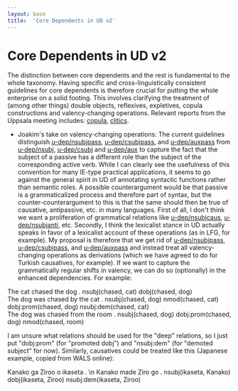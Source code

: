 ```yaml
---
layout: base
title:  'Core Dependents in UD v2'
---
```


# Core Dependents in UD v2

The distinction between core dependents and the rest is fundamental to the whole taxonomy.
Having specific and cross-linguistically consistent guidelines for core dependents is therefore
crucial for putting the whole enterprise on a solid footing. This involves clarifying the
treatment of (among other things) double objects, reflexives, expletives, copula constructions
and valency-changing operations.
Relevant reports from the Uppsala meeting includes:
[copula](../2015-08-23-uppsala/copula.html),
[clitics](../2015-08-23-uppsala/clitics.html).

* Joakim's take on valency-changing operations: The current guidelines distinguish [u-dep/nsubjpass](), [u-dep/csubjpass](), and [u-dep/auxpass]() from [u-dep/nsubj](), [u-dep/csubj]() and [u-dep/aux]() to capture the fact that the subject of a passive has a different role than the subject of the corresponding active verb. While I can clearly see the usefulness of this convention for many IE-type practical applications, it seems to go against the general spirit in UD of annotating syntactic functions rather than semantic roles. A possible counterargument would be that passive is a grammaticalized process and therefore part of syntax, but the counter-counterargument to this is that the same should then be true of causative, antipassive, etc. in many languages. First of all, I don't think we want a proliferation of grammatical relations like [u-dep/nsubjcaus](), [u-dep/nsubjanti](), etc. Secondly, I think the lexicalist stance in UD actually speaks in favor of a lexicalist account of these operations (as in LFG, for example). My proposal is therefore that we get rid of [u-dep/nsubjpass](), [u-dep/csubjpass](), and [u-dep/auxpass]() and instead treat all valency-changing operations as derivations (which we have agreed to do for Turkish causatives, for example). If we want to capture the grammatically regular shifts in valency, we can do so (optionally) in the enhanced dependencies. For example:

<div id="s1a" class="sd-parse">
The cat chased the dog .
nsubj(chased, cat)
dobj(chased, dog)
</div>

<div id="s1b" class="sd-parse">
The dog was chased by the cat .
nsubj(chased, dog)
nmod(chased, cat)
dobj:prom(chased, dog)
nsubj:dem(chased, cat)
</div>

<div id="s1c" class="sd-parse">
The dog was chased from the room .
nsubj(chased, dog)
dobj:prom(chased, dog)
nmod(chased, room)
</div>

I am unsure what relations should be used for the "deep" relations, so I just put "dobj:prom" (for "promoted dobj") and "nsubj:dem" (for "demoted subject" for now). Similarly, causatives could be treated like this (Japanese example, copied from WALS online):

<div id="s2" class="sd-parse">
Kanako ga Ziroo o ikaseta . \n Kanako made Ziro go .
nsubj(ikaseta, Kanako)
dobj(ikaseta, Ziroo)
nsubj:dem(ikaseta, Ziroo)
</div>

